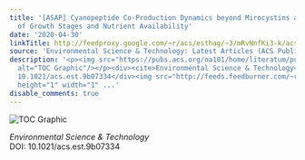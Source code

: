 ```yaml
---
title: '[ASAP] Cyanopeptide Co-Production Dynamics beyond Mirocystins and Effects
  of Growth Stages and Nutrient Availability'
date: '2020-04-30'
linkTitle: http://feedproxy.google.com/~r/acs/esthag/~3/mRvNnfKi3-k/acs.est.9b07334
source: 'Environmental Science & Technology: Latest Articles (ACS Publications)'
description: '<p><img src="https://pubs.acs.org/na101/home/literatum/publisher/achs/journals/content/esthag/0/esthag.ahead-of-print/acs.est.9b07334/20200430/images/medium/es9b07334_0005.gif"
  alt="TOC Graphic"/></p><div><cite>Environmental Science & Technology</cite></div><div>DOI:
  10.1021/acs.est.9b07334</div><img src="http://feeds.feedburner.com/~r/acs/esthag/~4/mRvNnfKi3-k"
  height="1" width="1" ...'
disable_comments: true
---
```

<p><img src="https://pubs.acs.org/na101/home/literatum/publisher/achs/journals/content/esthag/0/esthag.ahead-of-print/acs.est.9b07334/20200430/images/medium/es9b07334_0005.gif" alt="TOC Graphic"/></p><div><cite>Environmental Science & Technology</cite></div><div>DOI: 10.1021/acs.est.9b07334</div><img src="http://feeds.feedburner.com/~r/acs/esthag/~4/mRvNnfKi3-k" height="1" width="1" ...